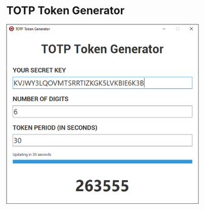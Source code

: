 # TOTP Token Generator

<p align="center"><img width="641" src="https://raw.githubusercontent.com/CarlosHe/totp-token-generator/main/imgs/totp_token_generator.png" alt="totp-token-generator"></p>